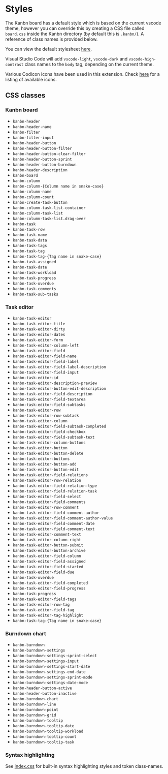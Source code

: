 # Styles

The Kanbn board has a default style which is based on the current vscode theme, however you can override this by creating a CSS file called `board.css` inside the Kanbn directory (by default this is `.kanbn/`). A reference of class names is provided below.

You can view the default stylesheet [here](https://github.com/basementuniverse/vscode-kanbn/blob/main/src/index.css).

Visual Studio Code will add `vscode-light`, `vscode-dark` and `vscode-high-contrast` class names to the `body` tag, depending on the current theme.

Various Codicon icons have been used in this extension. Check [here](https://code.visualstudio.com/api/references/icons-in-labels) for a listing of available icons.

## CSS classes

### Kanbn board

- `kanbn-header`
- `kanbn-header-name`
- `kanbn-filter`
- `kanbn-filter-input`
- `kanbn-header-button`
- `kanbn-header-button-filter`
- `kanbn-header-button-clear-filter`
- `kanbn-header-button-sprint`
- `kanbn-header-button-burndown`
- `kanbn-header-description`
- `kanbn-board`
- `kanbn-column`
- `kanbn-column-{Column name in snake-case}`
- `kanbn-column-name`
- `kanbn-column-count`
- `kanbn-create-task-button`
- `kanbn-column-task-list-container`
- `kanbn-column-task-list`
- `kanbn-column-task-list.drag-over`
- `kanbn-task`
- `kanbn-task-row`
- `kanbn-task-name`
- `kanbn-task-data`
- `kanbn-task-tags`
- `kanbn-task-tag`
- `kanbn-task-tag-{Tag name in snake-case}`
- `kanbn-task-assigned`
- `kanbn-task-date`
- `kanbn-task-workload`
- `kanbn-task-progress`
- `kanbn-task-overdue`
- `kanbn-task-comments`
- `kanbn-task-sub-tasks`

### Task editor

- `kanbn-task-editor`
- `kanbn-task-editor-title`
- `kanbn-task-editor-dirty`
- `kanbn-task-editor-dates`
- `kanbn-task-editor-form`
- `kanbn-task-editor-column-left`
- `kanbn-task-editor-field`
- `kanbn-task-editor-field-name`
- `kanbn-task-editor-field-label`
- `kanbn-task-editor-field-label-description`
- `kanbn-task-editor-field-input`
- `kanbn-task-editor-id`
- `kanbn-task-editor-description-preview`
- `kanbn-task-editor-button-edit-description`
- `kanbn-task-editor-field-description`
- `kanbn-task-editor-field-textarea`
- `kanbn-task-editor-field-subtasks`
- `kanbn-task-editor-row`
- `kanbn-task-editor-row-subtask`
- `kanbn-task-editor-column`
- `kanbn-task-editor-field-subtask-completed`
- `kanbn-task-editor-field-checkbox`
- `kanbn-task-editor-field-subtask-text`
- `kanbn-task-editor-column-buttons`
- `kanbn-task-editor-button`
- `kanbn-task-editor-button-delete`
- `kanbn-task-editor-buttons`
- `kanbn-task-editor-button-add`
- `kanbn-task-editor-button-edit`
- `kanbn-task-editor-field-relations`
- `kanbn-task-editor-row-relation`
- `kanbn-task-editor-field-relation-type`
- `kanbn-task-editor-field-relation-task`
- `kanbn-task-editor-field-select`
- `kanbn-task-editor-field-comments`
- `kanbn-task-editor-row-comment`
- `kanbn-task-editor-field-comment-author`
- `kanbn-task-editor-field-comment-author-value`
- `kanbn-task-editor-field-comment-date`
- `kanbn-task-editor-field-comment-text`
- `kanbn-task-editor-comment-text`
- `kanbn-task-editor-column-right`
- `kanbn-task-editor-button-submit`
- `kanbn-task-editor-button-archive`
- `kanbn-task-editor-field-column`
- `kanbn-task-editor-field-assigned`
- `kanbn-task-editor-field-started`
- `kanbn-task-editor-field-due`
- `kanbn-task-overdue`
- `kanbn-task-editor-field-completed`
- `kanbn-task-editor-field-progress`
- `kanbn-task-progress`
- `kanbn-task-editor-field-tags`
- `kanbn-task-editor-row-tag`
- `kanbn-task-editor-field-tag`
- `kanbn-task-editor-tag-highlight`
- `kanbn-task-tag-{Tag name in snake-case}`

### Burndown chart

- `kanbn-burndown`
- `kanbn-burndown-settings`
- `kanbn-burndown-settings-sprint-select`
- `kanbn-burndown-settings-input`
- `kanbn-burndown-settings-start-date`
- `kanbn-burndown-settings-end-date`
- `kanbn-burndown-settings-sprint-mode`
- `kanbn-burndown-settings-date-mode`
- `kanbn-header-button-active`
- `kanbn-header-button-inactive`
- `kanbn-burndown-chart`
- `kanbn-burndown-line`
- `kanbn-burndown-point`
- `kanbn-burndown-grid`
- `kanbn-burndown-tooltip`
- `kanbn-burndown-tooltip-date`
- `kanbn-burndown-tooltip-workload`
- `kanbn-burndown-tooltip-count`
- `kanbn-burndown-tooltip-task`

### Syntax highlighting

See [index.css](https://github.com/basementuniverse/vscode-kanbn/blob/main/src/index.css) for built-in syntax highlighting styles and token class-names.
